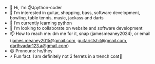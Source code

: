 - 👋 Hi, I’m @Jpython-coder
- 👀 I’m interested in guitar, shopping, bass, software development, bowling, table tennis, music, jackass and darts
- 🌱 I’m currently learning python
- 💞️ I’m looking to collaborate on website and software development
- 📫 How to reach me: dm me for it, snap (jamesmeaney2024), or email (james.meaney2015@gmail.com, guitaristshit@gmail.com, darthvadar123.a@gmail.com)
- 😄 Pronouns: he/they
- ⚡ Fun fact: I am definitely not 3 ferrets in a trench coat👀

<!---
Jpython-coder/Jpython-coder is a ✨ special ✨ repository because its `README.md` (this file) appears on your GitHub profile.
You can click the Preview link to take a look at your changes.
--->
